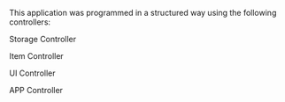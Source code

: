 This application was programmed in a structured way using the following controllers:

Storage Controller

Item Controller

UI Controller

APP Controller 
